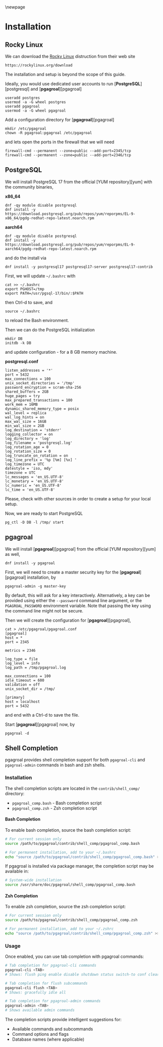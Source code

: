\newpage

# Installation

## Rocky Linux

We can download the [Rocky Linux](https://www.rockylinux.org/) distruction from their web site

```
https://rockylinux.org/download
```

The installation and setup is beyond the scope of this guide.

Ideally, you would use dedicated user accounts to run [**PostgreSQL**][postgresql] and [**pgagroal**][pgagroal]

```
useradd postgres
usermod -a -G wheel postgres
useradd pgagroal
usermod -a -G wheel pgagroal
```

Add a configuration directory for [**pgagroal**][pgagroal]

```
mkdir /etc/pgagroal
chown -R pgagroal:pgagroal /etc/pgagroal
```

and lets open the ports in the firewall that we will need

```
firewall-cmd --permanent --zone=public --add-port=2345/tcp
firewall-cmd --permanent --zone=public --add-port=2346/tcp
```

## PostgreSQL

We will install PostgreSQL 17 from the official [YUM repository][yum] with the community binaries,

**x86_64**

```
dnf -qy module disable postgresql
dnf install -y https://download.postgresql.org/pub/repos/yum/reporpms/EL-9-x86_64/pgdg-redhat-repo-latest.noarch.rpm
```

**aarch64**

```
dnf -qy module disable postgresql
dnf install -y https://download.postgresql.org/pub/repos/yum/reporpms/EL-9-aarch64/pgdg-redhat-repo-latest.noarch.rpm
```

and do the install via

```
dnf install -y postgresql17 postgresql17-server postgresql17-contrib
```

First, we will update `~/.bashrc` with

```
cat >> ~/.bashrc
export PGHOST=/tmp
export PATH=/usr/pgsql-17/bin/:$PATH
```

then Ctrl-d to save, and

```
source ~/.bashrc
```

to reload the Bash environment.

Then we can do the PostgreSQL initialization

```
mkdir DB
initdb -k DB
```

and update configuration - for a 8 GB memory machine.

**postgresql.conf**
```
listen_addresses = '*'
port = 5432
max_connections = 100
unix_socket_directories = '/tmp'
password_encryption = scram-sha-256
shared_buffers = 2GB
huge_pages = try
max_prepared_transactions = 100
work_mem = 16MB
dynamic_shared_memory_type = posix
wal_level = replica
wal_log_hints = on
max_wal_size = 16GB
min_wal_size = 2GB
log_destination = 'stderr'
logging_collector = on
log_directory = 'log'
log_filename = 'postgresql.log'
log_rotation_age = 0
log_rotation_size = 0
log_truncate_on_rotation = on
log_line_prefix = '%p [%m] [%x] '
log_timezone = UTC
datestyle = 'iso, mdy'
timezone = UTC
lc_messages = 'en_US.UTF-8'
lc_monetary = 'en_US.UTF-8'
lc_numeric = 'en_US.UTF-8'
lc_time = 'en_US.UTF-8'
```

Please, check with other sources in order to create a setup for your local setup.

Now, we are ready to start PostgreSQL

```
pg_ctl -D DB -l /tmp/ start
```

## pgagroal

We will install [**pgagroal**][pgagroal] from the official [YUM repository][yum] as well,

```
dnf install -y pgagroal
```

First, we will need to create a master security key for the [**pgagroal**][pgagroal] installation, by

```
pgagroal-admin -g master-key
```

By default, this will ask for a key interactively. Alternatively, a key can be provided using either the
`--password` command line argument, or the `PGAGROAL_PASSWORD` environment variable. Note that passing the
key using the command line might not be secure.

Then we will create the configuration for [**pgagroal**][pgagroal],

```
cat > /etc/pgagroal/pgagroal.conf
[pgagroal]
host = *
port = 2345

metrics = 2346

log_type = file
log_level = info
log_path = /tmp/pgagroal.log

max_connections = 100
idle_timeout = 600
validation = off
unix_socket_dir = /tmp/

[primary]
host = localhost
port = 5432
```

and end with a Ctrl-d to save the file.

Start [**pgagroal**][pgagroal] now, by

```
pgagroal -d
```

## Shell Completion

pgagroal provides shell completion support for both `pgagroal-cli` and `pgagroal-admin` commands in bash and zsh shells.

### Installation

The shell completion scripts are located in the `contrib/shell_comp/` directory:
- `pgagroal_comp.bash` - Bash completion script
- `pgagroal_comp.zsh` - Zsh completion script

#### Bash Completion

To enable bash completion, source the bash completion script:

```bash
# For current session only
source /path/to/pgagroal/contrib/shell_comp/pgagroal_comp.bash

# For permanent installation, add to your ~/.bashrc
echo "source /path/to/pgagroal/contrib/shell_comp/pgagroal_comp.bash" >> ~/.bashrc
```

If pgagroal is installed via package manager, the completion script may be available in:
```bash
# System-wide installation
source /usr/share/doc/pgagroal/shell_comp/pgagroal_comp.bash
```

#### Zsh Completion

To enable zsh completion, source the zsh completion script:

```zsh
# For current session only
source /path/to/pgagroal/contrib/shell_comp/pgagroal_comp.zsh

# For permanent installation, add to your ~/.zshrc
echo "source /path/to/pgagroal/contrib/shell_comp/pgagroal_comp.zsh" >> ~/.zshrc
```

### Usage

Once enabled, you can use tab completion with pgagroal commands:

```bash
# Tab completion for pgagroal-cli commands
pgagroal-cli <TAB>
# Shows: flush ping enable disable shutdown status switch-to conf clear

# Tab completion for flush subcommands
pgagroal-cli flush <TAB>
# Shows: gracefully idle all

# Tab completion for pgagroal-admin commands
pgagroal-admin <TAB>
# Shows available admin commands
```

The completion scripts provide intelligent suggestions for:
- Available commands and subcommands
- Command options and flags
- Database names (where applicable)